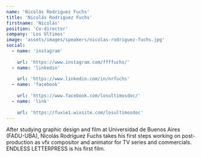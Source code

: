 ```yaml
---
name: 'Nicolás Rodriguez Fuchs'
title: 'Nicolás Rodriguez Fuchs'
firstname: 'Nicolás'
position: 'Co-director'
company: 'Los Últimos'
image: 'assets/images/speakers/nicolas-rodriguez-fuchs.jpg'
social:
  - name: 'instagram'
    
    url: 'https://www.instagram.com/ffffuchs/'
  - name: 'linkedin'
    
    url: 'https://www.linkedin.com/in/nrfuchs'
  - name: 'facebook'
    
    url: 'https://www.facebook.com/losultimosdoc/'
  - name: 'link'
    
    url: 'https://fuxie1.wixsite.com/losultimosdoc'
---
```


After studying graphic design and film at Universidad de Buenos Aires (FADU-UBA), Nicolás Rodríguez Fuchs takes his first steps working on post-production as vfx compositor and animator for TV series and commercials. ENDLESS LETTERPRESS is his first film.